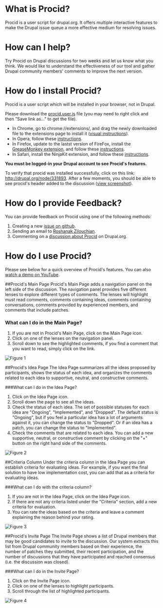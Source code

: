 What is Procid?
===============
Procid is a user script for drupal.org. It offers multiple interactive features to make the Drupal issue queue a more effective medium for resolving issues. 

How can I help?
==================================
Try Procid on Drupal discussions for two weeks and let us know what you think. We would like to understand the effectiveness of our tool and gather Drupal community members' comments to improve the next version.

How do I install Procid?
========================
Procid is a user script which will be installed in your browser, not in Drupal.

Please download the [procid.user.js](https://github.com/albaloo/procid-client/raw/master/procid.user.js) file (you may need to right click and then "Save link as..." to get the file). 

- In Chrome, go to chrome://extensions/, and drag the newly downloaded file to the extensions page to install it ([visual instructions](https://raw.github.com/albaloo/procid-client/master/screenshots/procid-chrome-installation.jpg)).
- In Opera, follow these [instructions](http://my.opera.com/Contrid/blog/2007/02/11/how-to-greasemonkey-in-opera).
- In Firefox, update to the lastst version of FireFox, install the [GreaseMonkey extension](https://addons.mozilla.org/en-US/firefox/addon/greasemonkey/), and follow these [instructions](http://userscripts.org/about/installing). 
- In Safari, install the NinjaKit extension, and follow these [instructions](http://wiki.greasespot.net/Cross-browser_userscripting#cite_note-2).

**You must be logged-in your Drupal account to see Procid's features.**

To verify that procid was installed successfully, click on this link: http://drupal.org/node/331893. After a few moments, you should be able to see procid's header added to the discussion ([view screenshot](https://raw.github.com/albaloo/procid-client/master/screenshots/survey-install-check.png)).

How do I provide Feedback?
==================
You can provide feedback on Procid using one of the following methods:

1. Creating a new [issue on github](https://github.com/albaloo/procid-client/issues).
1. Sending an email to <a href="mailto:rzilouc2@illinois.edu">Roshanak Zilouchian</a>.
1. Commenting on a [discussion about Procid](https://groups.drupal.org/node/327438) on Drupal.org.

How do I use Procid?
===================
Please see below for a quick overview of Procid's features.
You can also [watch a demo on YouTube](https://www.youtube.com/watch?v=a_kHWOjXEtQ).

##Procid's Main Page
Procid's Main Page adds a navigation panel on the left side of the discussion. The navigation panel provides five different lenses to explore different types of comments. The lenses will highlight must read comments, comments containing ideas, comments containing conversations, comments provided by experienced members, and comments that include patches.

### What can I do in the Main Page? 
1. If you are not in Procid's Main Page, click on the Main Page icon.
1. Click on one of the lenses on the navigation panel.
1. Scroll down to see the highlighted comments, if you find a comment that you want to read, simply click on the link.

![Figure 1](https://raw.github.com/albaloo/procid-client/master/screenshots/survey-homepage-idea.png)

##Procid's Idea Page
The Idea Page summarizes all the ideas proposed by participants, shows the status of each idea, and organizes the comments related to each idea to supportive, neutral, and constructive comments.

###What can I do in the Idea Page? 
1. Click on the Idea Page icon. 
1. Scroll down the page to see all the ideas.
1. Check the status of each idea. The set of possible statuses for each idea are "Ongoing", "Implemented", and "Dropped". The default status is "Ongoing", but if you feel a particular idea has a lot of arguments against it, you can change the status to "Dropped". Or if an idea has a patch, you can change the status to "Implemented". 
1. Check the comments that are related to each idea. You can add a new supportive, neutral, or constructive comment by clicking on the "+" button on the right hand side of the comments. 

![Figure 2](https://raw.github.com/albaloo/procid-client/master/screenshots/survey-ideapage.png)

##Criteria Column
Under the criteria column in the Idea Page you can establish criteria for evaluating ideas. For example, if you want the final solution to have low implementation cost, you can add that as a criteria for evaluating ideas.

###What can I do with the criteria column?
1. If you are not in the Idea Page, click on the Idea Page icon. 
1. If there are not any criteria listed under the "Criteria" section, add a new criteria for evaluation.
1. You can rate the ideas based on the criteria and leave a comment explaining the reason behind your rating.

![Figure 3](https://raw.github.com/albaloo/procid-client/master/screenshots/survey-ideapage-criteria.png)
 
##Procid's Invite Page
The Invite Page shows a list of Drupal members that may be good candidates to invite to the discussion. Our system extracts this list from Drupal community members based on their experience, the number of patches they submitted, their recent participation, and the number of discussions that they have participated and reached consensus (i.e. the discussion was closed). 

###What can I do in the Invite Page?
1. Click on the Invite Page icon. 
1. Click on one of the lenses to highlight participants.
1. Scroll through the list of highlighted participants.

![Figure 4](https://raw.github.com/albaloo/procid-client/master/screenshots/survey-invitepage.png)
